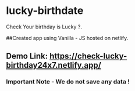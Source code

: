 # lucky-birthdate

Check Your birthday is Lucky ?. 

##Created app using Vanilla - JS hosted on netlify.

## Demo Link: https://check-lucky-birthday24x7.netlify.app/

### Important Note - We do not save any data !


